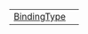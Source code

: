 |                                                                       |     |
| --------------------------------------------------------------------- | --- |
| [BindingType](/runtime/binding/enum/expression-parser/bindingtype.md) |     |